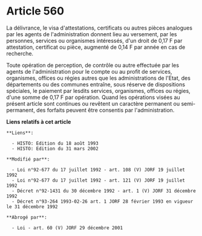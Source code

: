 # Article 560

La délivrance, le visa d'attestations, certificats ou autres pièces analogues par les agents de l'administration donnent lieu
au versement, par les personnes, services ou organismes intéressés, d'un droit de 0,17 F par attestation, certificat ou
pièce, augmenté de 0,14 F par année en cas de recherche. 

Toute opération de perception, de contrôle ou autre effectuée par les agents de l'administration pour le compte ou au profit
de services, organismes, offices ou régies autres que les administrations de l'Etat, des départements ou des communes
entraîne, sous réserve de dispositions spéciales, le paiement par lesdits services, organismes, offices ou régies, d'une
somme de 0,17 F par opération. Quand les opérations visées au présent article sont continues ou revêtent un caractère
permanent ou semi-permanent, des forfaits peuvent être consentis par l'administration.

**Liens relatifs à cet article**

	**Liens**:

	  - HISTO: Edition du 18 août 1993
	  - HISTO: Edition du 31 mars 2002

	**Modifié par**:

	  - Loi n°92-677 du 17 juillet 1992 - art. 108 (V) JORF 19 juillet 1992
	  - Loi n°92-677 du 17 juillet 1992 - art. 121 (V) JORF 19 juillet 1992
	  - Décret n°92-1431 du 30 décembre 1992 - art. 1 (V) JORF 31 décembre 1992
	  - Décret n°93-264 1993-02-26 art. 1 JORF 28 février 1993 en vigueur le 31 décembre 1992

	**Abrogé par**:

	  - Loi - art. 60 (V) JORF 29 décembre 2001
